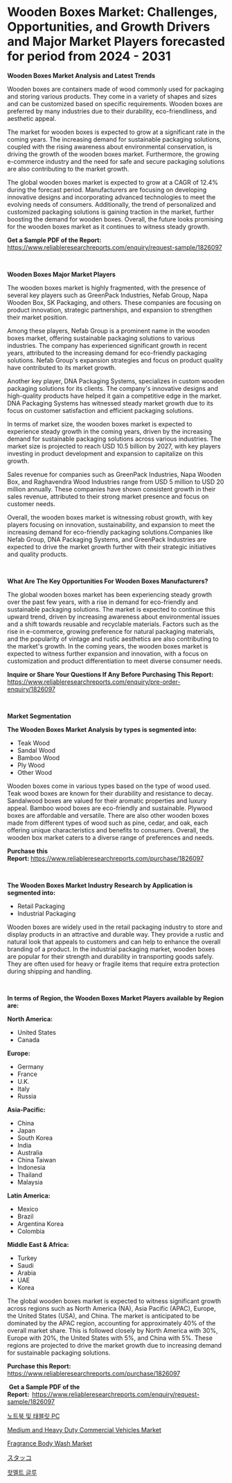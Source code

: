<p><h1>Wooden Boxes Market: Challenges, Opportunities, and Growth Drivers and Major Market Players forecasted for period from 2024 - 2031</h1></p><p><strong>Wooden Boxes Market Analysis and Latest Trends</strong></p>
<p><p>Wooden boxes are containers made of wood commonly used for packaging and storing various products. They come in a variety of shapes and sizes and can be customized based on specific requirements. Wooden boxes are preferred by many industries due to their durability, eco-friendliness, and aesthetic appeal.</p><p>The market for wooden boxes is expected to grow at a significant rate in the coming years. The increasing demand for sustainable packaging solutions, coupled with the rising awareness about environmental conservation, is driving the growth of the wooden boxes market. Furthermore, the growing e-commerce industry and the need for safe and secure packaging solutions are also contributing to the market growth.</p><p>The global wooden boxes market is expected to grow at a CAGR of 12.4% during the forecast period. Manufacturers are focusing on developing innovative designs and incorporating advanced technologies to meet the evolving needs of consumers. Additionally, the trend of personalized and customized packaging solutions is gaining traction in the market, further boosting the demand for wooden boxes. Overall, the future looks promising for the wooden boxes market as it continues to witness steady growth.</p></p>
<p><strong>Get a Sample PDF of the Report:&nbsp;</strong> <a href="https://www.reliableresearchreports.com/enquiry/request-sample/1826097">https://www.reliableresearchreports.com/enquiry/request-sample/1826097</a></p>
<p>&nbsp;</p>
<p><strong>Wooden Boxes Major Market Players</strong></p>
<p><p>The wooden boxes market is highly fragmented, with the presence of several key players such as GreenPack Industries, Nefab Group, Napa Wooden Box, SK Packaging, and others. These companies are focusing on product innovation, strategic partnerships, and expansion to strengthen their market position.</p><p>Among these players, Nefab Group is a prominent name in the wooden boxes market, offering sustainable packaging solutions to various industries. The company has experienced significant growth in recent years, attributed to the increasing demand for eco-friendly packaging solutions. Nefab Group's expansion strategies and focus on product quality have contributed to its market growth.</p><p>Another key player, DNA Packaging Systems, specializes in custom wooden packaging solutions for its clients. The company's innovative designs and high-quality products have helped it gain a competitive edge in the market. DNA Packaging Systems has witnessed steady market growth due to its focus on customer satisfaction and efficient packaging solutions.</p><p>In terms of market size, the wooden boxes market is expected to experience steady growth in the coming years, driven by the increasing demand for sustainable packaging solutions across various industries. The market size is projected to reach USD 10.5 billion by 2027, with key players investing in product development and expansion to capitalize on this growth.</p><p>Sales revenue for companies such as GreenPack Industries, Napa Wooden Box, and Raghavendra Wood Industries range from USD 5 million to USD 20 million annually. These companies have shown consistent growth in their sales revenue, attributed to their strong market presence and focus on customer needs.</p><p>Overall, the wooden boxes market is witnessing robust growth, with key players focusing on innovation, sustainability, and expansion to meet the increasing demand for eco-friendly packaging solutions.Companies like Nefab Group, DNA Packaging Systems, and GreenPack Industries are expected to drive the market growth further with their strategic initiatives and quality products.</p></p>
<p>&nbsp;</p>
<p><strong>What Are The Key Opportunities For Wooden Boxes Manufacturers?</strong></p>
<p><p>The global wooden boxes market has been experiencing steady growth over the past few years, with a rise in demand for eco-friendly and sustainable packaging solutions. The market is expected to continue this upward trend, driven by increasing awareness about environmental issues and a shift towards reusable and recyclable materials. Factors such as the rise in e-commerce, growing preference for natural packaging materials, and the popularity of vintage and rustic aesthetics are also contributing to the market's growth. In the coming years, the wooden boxes market is expected to witness further expansion and innovation, with a focus on customization and product differentiation to meet diverse consumer needs.</p></p>
<p><strong>Inquire or Share Your Questions If Any Before Purchasing This Report:</strong> <a href="https://www.reliableresearchreports.com/enquiry/pre-order-enquiry/1826097">https://www.reliableresearchreports.com/enquiry/pre-order-enquiry/1826097</a></p>
<p>&nbsp;</p>
<p><strong>Market Segmentation</strong></p>
<p><strong>The Wooden Boxes Market Analysis by types is segmented into:</strong></p>
<p><ul><li>Teak Wood</li><li>Sandal Wood</li><li>Bamboo Wood</li><li>Ply Wood</li><li>Other Wood</li></ul></p>
<p><p>Wooden boxes come in various types based on the type of wood used. Teak wood boxes are known for their durability and resistance to decay. Sandalwood boxes are valued for their aromatic properties and luxury appeal. Bamboo wood boxes are eco-friendly and sustainable. Plywood boxes are affordable and versatile. There are also other wooden boxes made from different types of wood such as pine, cedar, and oak, each offering unique characteristics and benefits to consumers. Overall, the wooden box market caters to a diverse range of preferences and needs.</p></p>
<p><strong>Purchase this Report:&nbsp;</strong><a href="https://www.reliableresearchreports.com/purchase/1826097">https://www.reliableresearchreports.com/purchase/1826097</a></p>
<p>&nbsp;</p>
<p><strong>The Wooden Boxes Market Industry Research by Application is segmented into:</strong></p>
<p><ul><li>Retail Packaging</li><li>Industrial Packaging</li></ul></p>
<p><p>Wooden boxes are widely used in the retail packaging industry to store and display products in an attractive and durable way. They provide a rustic and natural look that appeals to customers and can help to enhance the overall branding of a product. In the industrial packaging market, wooden boxes are popular for their strength and durability in transporting goods safely. They are often used for heavy or fragile items that require extra protection during shipping and handling.</p></p>
<p>&nbsp;</p>
<p><strong>In terms of Region, the Wooden Boxes Market Players available by Region are:</strong></p>
<p>
    <p> <strong> North America: </strong>
        <ul>
            <li>United States</li>
            <li>Canada</li>
        </ul>
        </p> 
    <p> <strong> Europe: </strong>
        <ul>
            <li>Germany</li>
            <li>France</li>
            <li>U.K.</li>
            <li>Italy</li>
            <li>Russia</li>
        </ul>
        </p> 
    <p> <strong> Asia-Pacific: </strong>
        <ul>
            <li>China</li>
            <li>Japan</li>
            <li>South Korea</li>
            <li>India</li>
            <li>Australia</li>
            <li>China Taiwan</li>
            <li>Indonesia</li>
            <li>Thailand</li>
            <li>Malaysia</li>
        </ul>
        </p> 
    <p> <strong> Latin America: </strong>
        <ul>
            <li>Mexico</li>
            <li>Brazil</li>
            <li>Argentina Korea</li>
            <li>Colombia</li>
        </ul>
        </p> 
    <p> <strong> Middle East & Africa: </strong>
        <ul>
            <li>Turkey</li>
            <li>Saudi</li>
            <li>Arabia</li>
            <li>UAE</li>
            <li>Korea</li>
        </ul>
    </p>
    </p>
<p><p>The global wooden boxes market is expected to witness significant growth across regions such as North America (NA), Asia Pacific (APAC), Europe, the United States (USA), and China. The market is anticipated to be dominated by the APAC region, accounting for approximately 40% of the overall market share. This is followed closely by North America with 30%, Europe with 20%, the United States with 5%, and China with 5%. These regions are projected to drive the market growth due to increasing demand for sustainable packaging solutions.</p></p>
<p><strong>Purchase this Report: </strong><a href="https://www.reliableresearchreports.com/purchase/1826097">https://www.reliableresearchreports.com/purchase/1826097</a></p>
<p>&nbsp;<strong>Get a Sample PDF of the Report:&nbsp;&nbsp;</strong><a href="https://www.reliableresearchreports.com/enquiry/request-sample/1826097">https://www.reliableresearchreports.com/enquiry/request-sample/1826097</a></p>
<p><strong></strong></p>
<p><p><a href="https://medium.com/@brisamorar2023/%EB%85%B8%ED%8A%B8%EB%B6%81%EA%B3%BC-%ED%83%9C%EB%B8%94%EB%A6%BF-pc-%EC%8B%9C%EC%9E%A5-%EA%B2%BD%EC%9F%81-%EB%B6%84%EC%84%9D-%EC%8B%9C%EC%9E%A5-%EB%8F%99%ED%96%A5-%EB%B0%8F-2031%EB%85%84%EA%B9%8C%EC%A7%80%EC%9D%98-%EC%98%88%EC%B8%A1-6fe3f03c90a6">노트북 및 태블릿 PC</a></p><p><a href="https://issuu.com/reportprime-2/docs/medium-and-heavy-duty-commercial-vehicles-market-s">Medium and Heavy Duty Commercial Vehicles Market</a></p><p><a href="https://github.com/angelajermaine/Market-Research-Report-List-2/blob/main/fragrance-body-wash-market.md">Fragrance Body Wash Market</a></p><p><a href="https://github.com/adcxff01450218/Market-Research-Report-List-1/blob/main/38858894091.md">スタッコ</a></p><p><a href="https://github.com/trmesnao7959541/Market-Research-Report-List-1/blob/main/36693353693.md">핫멜트 글루</a></p></p>